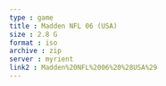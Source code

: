 ```yaml
---
type : game
title : Madden NFL 06 (USA)
size : 2.8 G
format : iso
archive : zip
server : myrient
link2 : Madden%20NFL%2006%20%28USA%29
---
```

